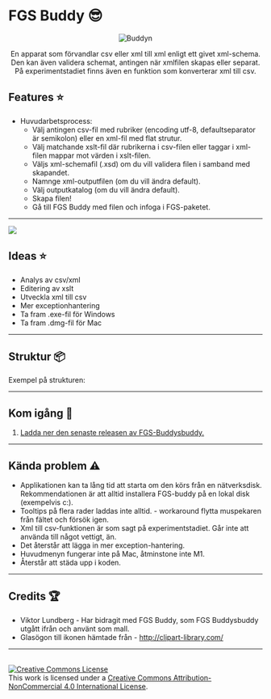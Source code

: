 # FGS Buddy :sunglasses:


<div style="text-align: center;">

![Buddyn](Buddy.ico)<br>



En apparat som förvandlar csv eller xml till xml enligt ett givet xml-schema. Den kan även validera schemat, antingen när xmlfilen skapas eller separat. På experimentstadiet finns även en funktion som konverterar xml till csv.
</div>

## Features :star:
* Huvudarbetsprocess:
  *   Välj antingen csv-fil med rubriker (encoding utf-8, defaultseparator är semikolon) eller en xml-fil med flat strutur.
  *   Välj matchande xslt-fil där rubrikerna i csv-filen eller taggar i xml-filen mappar mot värden i xslt-filen.
  *   Väljs xml-schemafil (.xsd) om du vill validera filen i samband med skapandet.
  *   Namnge xml-outputfilen (om du vill ändra default).
  *   Välj outputkatalog (om du vill ändra default).
  *   Skapa filen!
  *   Gå till FGS Buddy med filen och infoga i FGS-paketet.
---


![](screenv1_1.PNG)


## Ideas :star:
* Analys av csv/xml
* Editering av xslt
* Utveckla xml till csv
* Mer exceptionhantering
* Ta fram .exe-fil för Windows
* Ta fram .dmg-fil för Mac


---

## Struktur :package:

Exempel på strukturen: <br>



---

## Kom igång :rocket:

1. [Ladda ner den senaste releasen av FGS-Buddysbuddy.](https://github.com/s99mol/FGSBuddysbuddy)
  

---

## Kända problem :warning:

* Applikationen kan ta lång tid att starta om den körs från en nätverksdisk. Rekommendationen är att alltid installera FGS-buddy på en lokal disk (exempelvis c:).
* Tooltips på flera rader laddas inte alltid. - workaround flytta muspekaren från fältet och försök igen.
* Xml till csv-funktionen är som sagt på experimentstadiet. Går inte att använda till något vettigt, än.
* Det återstår att lägga in mer exception-hantering.
* Huvudmenyn fungerar inte på Mac, åtminstone inte M1.
* Återstår att städa upp i koden.



---

## Credits :trophy:

* Viktor Lundberg - Har bidragit med FGS Buddy, som FGS Buddysbuddy utgått ifrån och använt som mall.
* Glasögon till ikonen hämtade från - http://clipart-library.com/  

---
<br>
<a rel="license" href="http://creativecommons.org/licenses/by-nc/4.0/"><img alt="Creative Commons License" style="border-width:0" src="https://i.creativecommons.org/l/by-nc/4.0/88x31.png" /></a><br />This work is licensed under a <a rel="license" href="http://creativecommons.org/licenses/by-nc/4.0/">Creative Commons Attribution-NonCommercial 4.0 International License</a>.

